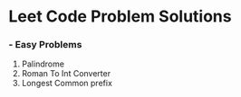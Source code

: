 # Leet Code Problem Solutions

### - Easy Problems
1) Palindrome
2) Roman To Int Converter
3) Longest Common prefix